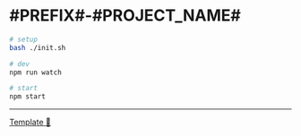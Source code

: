 # #PREFIX#-#PROJECT_NAME#

```bash
# setup
bash ./init.sh

# dev
npm run watch

# start
npm start
```

- - -
[Template :rocket:](https://github.com/IOAyman/fcc-init/)
